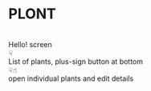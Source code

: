# PLONT # 
<br> 
Hello! screen <br> 
☟ <br> 
List of plants, plus-sign button at bottom <br>
☟☝︎<br>
open individual plants and edit details <br> 
